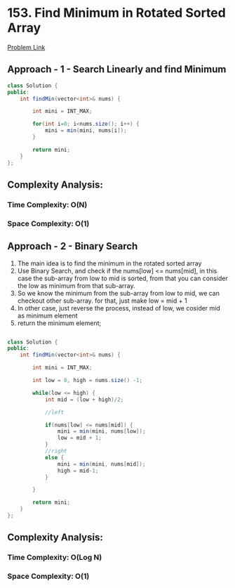 # 153. Find Minimum in Rotated Sorted Array

[Problem Link](https://leetcode.com/problems/find-minimum-in-rotated-sorted-array/)

## Approach - 1 - Search Linearly and find Minimum

```Java
class Solution {
public:
    int findMin(vector<int>& nums) {

        int mini = INT_MAX;

        for(int i=0; i<nums.size(); i++) {
            mini = min(mini, nums[i]);
        }

        return mini;
    }
};

```

## Complexity Analysis:

### Time Complexity: O(N)

### Space Complexity: O(1)

## Approach - 2 - Binary Search

1. The main idea is to find the minimum in the rotated sorted array
2. Use Binary Search, and check if the nums[low] <= nums[mid], in this case the sub-array from low to mid is sorted, from that you can consider the low as minimum from that sub-array.
3. So we know the minimum from the sub-array from low to mid, we can checkout other sub-array. for that, just make low = mid + 1
4. In other case, just reverse the process, instead of low, we cosider mid as minimum element
5. return the minimum element;

```Java

class Solution {
public:
    int findMin(vector<int>& nums) {

        int mini = INT_MAX;

        int low = 0, high = nums.size() -1;

        while(low <= high) {
            int mid = (low + high)/2;

            //left

            if(nums[low] <= nums[mid]) {
                mini = min(mini, nums[low]);
                low = mid + 1;
            }
            //right
            else {
                mini = min(mini, nums[mid]);
                high = mid-1;
            }

        }

        return mini;
    }
};
```

## Complexity Analysis:

### Time Complexity: O(Log N)

### Space Complexity: O(1)
